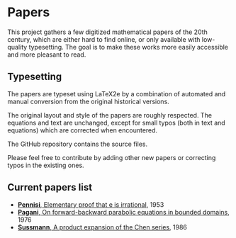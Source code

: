 # Papers

This project gathers a few digitized mathematical papers of the 20th century, which are either hard to find online, or only available with low-quality typesetting. The goal is to make these works more easily accessible and more pleasant to read.

## Typesetting

The papers are typeset using LaTeX2e by a combination of automated and manual conversion from the original historical versions.

The original layout and style of the papers are roughly respected. The equations and text are unchanged, except for small typos (both in text and equations) which are corrected when encountered.

The GitHub repository contains the source files.

Please feel free to contribute by adding other new papers or correcting typos in the existing ones.

## Current papers list 

- [**Pennisi**, Elementary proof that e is irrational](pdf/Pennisi-1953.pdf), 1953
- [**Pagani**, On forward-backward parabolic equations in bounded domains](pdf/Pagani-1976.pdf), 1976
- [**Sussmann**, A product expansion of the Chen series](pdf/Sussmann-1986.pdf), 1986
